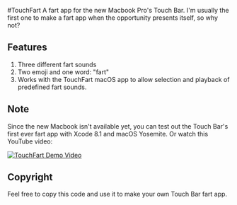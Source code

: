 #TouchFart
A fart app for the new Macbook Pro's Touch Bar. I'm usually the first one to make a fart app when the opportunity presents itself, so why not?

## Features
1. Three different fart sounds
2. Two emoji and one word: "fart"
3. Works with the TouchFart macOS app to allow selection and playback of predefined fart sounds.

## Note
Since the new Macbook isn't available yet, you can test out the Touch Bar's first ever fart app with Xcode 8.1 and macOS Yosemite. Or watch this YouTube video:

[![TouchFart Demo Video](http://img.youtube.com/vi/R6HVyaZpTgM/0.jpg)](http://www.youtube.com/watch?v=R6HVyaZpTgM "TouchFart")

## Copyright
Feel free to copy this code and use it to make your own Touch Bar fart app.
